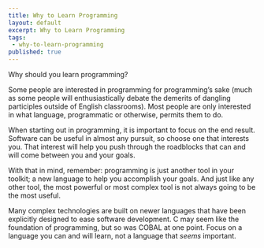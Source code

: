 ```yaml
---
title: Why to Learn Programming
layout: default
excerpt: Why to Learn Programming
tags:
 - why-to-learn-programming
published: true
---
```


Why should you learn programming?

Some people are interested in programming for programming’s sake (much as some people will enthusiastically debate the demerits of dangling participles outside of English classrooms). Most people are only interested in what language, programmatic or otherwise, permits them to do. 

<!--An example, here or somewhere else, of the types of things you can do with a background in programming would be helpful for beginners-->

When starting out in programming, it is important to focus on the end result. Software can be useful in almost any pursuit, so choose one that interests you. That interest will help you push through the roadblocks that can and will come between you and your goals.

With that in mind, remember: programming is just another tool in your toolkit; a new language to help you accomplish your goals. And just like any other tool, the most powerful or most complex tool is not always going to be the most useful.

Many complex technologies are built on newer languages that have been explicitly designed to ease software development. C may seem like the foundation of programming, but so was COBAL at one point. Focus on a language you can and will learn, not a language that *seems* important. 

<!--Might add that the framework for programming transfers well between different languages, kind of like learning how grammar works.-->

<!-- links to languages -->

